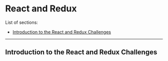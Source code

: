 # React and Redux

List of sections:

- [Introduction to the React and Redux Challenges](#introduction-to-the-react-and-redux-challenges)

---

## Introduction to the React and Redux Challenges
```html
```
